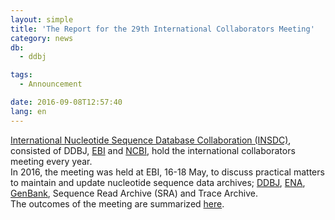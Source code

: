 ```yaml
---
layout: simple
title: 'The Report for the 29th International Collaborators Meeting'
category: news
db:
  - ddbj

tags:
  - Announcement

date: 2016-09-08T12:57:40
lang: en
---
```


<p><a href="http://www.insdc.org/" target="_blank">International Nucleotide Sequence Database Collaboration (INSDC)</a>, consisted of DDBJ, <a href="http://www.ebi.ac.uk/" target="_blank">EBI</a> and <a href="http://www.ncbi.nlm.nih.gov/" target="_blank">NCBI</a>, hold the international collaborators meeting every year. <br>In 2016, the meeting was held at EBI, 16-18 May, to discuss practical matters to maintain and update nucleotide sequence data archives; <a href="/index-e.html" target="_blank">DDBJ</a>, <a href="http://www.ebi.ac.uk/ena/" target="_blank">ENA</a>, <a href="http://www.ncbi.nlm.nih.gov/genbank/index.html" target="_blank">GenBank</a>, Sequence Read Archive (SRA) and Trace Archive. <br>The outcomes of the meeting are summarized <a href="/activities/index-e.html#2016">here</a>. </p>
